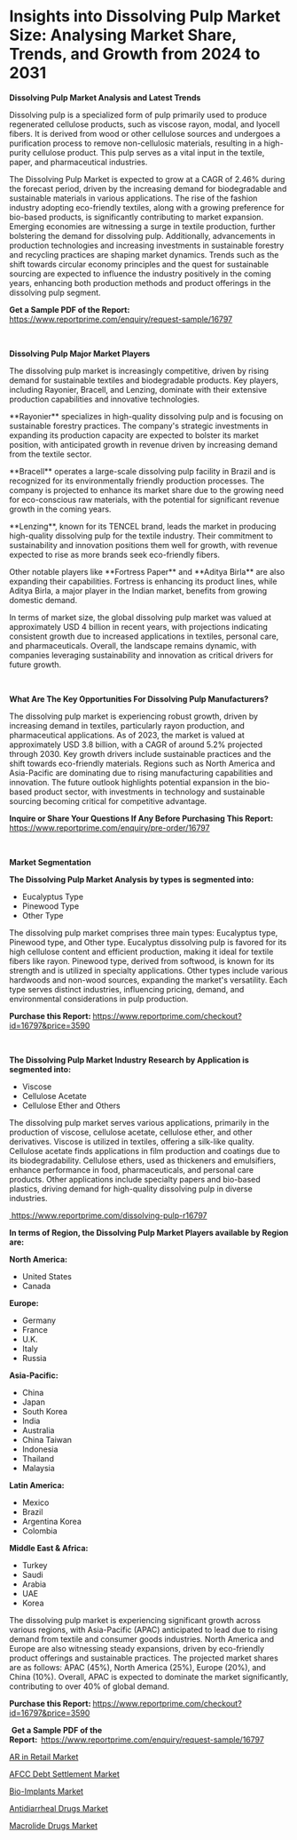 <p><h1>Insights into Dissolving Pulp Market Size: Analysing Market Share, Trends, and Growth from 2024 to 2031</h1></p><p><strong>Dissolving Pulp Market Analysis and Latest Trends</strong></p>
<p><p>Dissolving pulp is a specialized form of pulp primarily used to produce regenerated cellulose products, such as viscose rayon, modal, and lyocell fibers. It is derived from wood or other cellulose sources and undergoes a purification process to remove non-cellulosic materials, resulting in a high-purity cellulose product. This pulp serves as a vital input in the textile, paper, and pharmaceutical industries.</p><p>The Dissolving Pulp Market is expected to grow at a CAGR of 2.46% during the forecast period, driven by the increasing demand for biodegradable and sustainable materials in various applications. The rise of the fashion industry adopting eco-friendly textiles, along with a growing preference for bio-based products, is significantly contributing to market expansion. Emerging economies are witnessing a surge in textile production, further bolstering the demand for dissolving pulp. Additionally, advancements in production technologies and increasing investments in sustainable forestry and recycling practices are shaping market dynamics. Trends such as the shift towards circular economy principles and the quest for sustainable sourcing are expected to influence the industry positively in the coming years, enhancing both production methods and product offerings in the dissolving pulp segment.</p></p>
<p><strong>Get a Sample PDF of the Report:&nbsp;</strong> <a href="https://www.reportprime.com/enquiry/request-sample/16797?utm_campaign=1841&utm_medium=2&utm_source=Github&utm_content=ia&utm_term=24112024&utm_id=dissolving-pulp">https://www.reportprime.com/enquiry/request-sample/16797</a></p>
<p>&nbsp;</p>
<p><strong>Dissolving Pulp Major Market Players</strong></p>
<p><p>The dissolving pulp market is increasingly competitive, driven by rising demand for sustainable textiles and biodegradable products. Key players, including Rayonier, Bracell, and Lenzing, dominate with their extensive production capabilities and innovative technologies.</p><p>**Rayonier** specializes in high-quality dissolving pulp and is focusing on sustainable forestry practices. The company's strategic investments in expanding its production capacity are expected to bolster its market position, with anticipated growth in revenue driven by increasing demand from the textile sector.</p><p>**Bracell** operates a large-scale dissolving pulp facility in Brazil and is recognized for its environmentally friendly production processes. The company is projected to enhance its market share due to the growing need for eco-conscious raw materials, with the potential for significant revenue growth in the coming years.</p><p>**Lenzing**, known for its TENCEL brand, leads the market in producing high-quality dissolving pulp for the textile industry. Their commitment to sustainability and innovation positions them well for growth, with revenue expected to rise as more brands seek eco-friendly fibers.</p><p>Other notable players like **Fortress Paper** and **Aditya Birla** are also expanding their capabilities. Fortress is enhancing its product lines, while Aditya Birla, a major player in the Indian market, benefits from growing domestic demand.</p><p>In terms of market size, the global dissolving pulp market was valued at approximately USD 4 billion in recent years, with projections indicating consistent growth due to increased applications in textiles, personal care, and pharmaceuticals. Overall, the landscape remains dynamic, with companies leveraging sustainability and innovation as critical drivers for future growth.</p></p>
<p>&nbsp;</p>
<p><strong>What Are The Key Opportunities For Dissolving Pulp Manufacturers?</strong></p>
<p><p>The dissolving pulp market is experiencing robust growth, driven by increasing demand in textiles, particularly rayon production, and pharmaceutical applications. As of 2023, the market is valued at approximately USD 3.8 billion, with a CAGR of around 5.2% projected through 2030. Key growth drivers include sustainable practices and the shift towards eco-friendly materials. Regions such as North America and Asia-Pacific are dominating due to rising manufacturing capabilities and innovation. The future outlook highlights potential expansion in the bio-based product sector, with investments in technology and sustainable sourcing becoming critical for competitive advantage.</p></p>
<p><strong>Inquire or Share Your Questions If Any Before Purchasing This Report:</strong> <a href="https://www.reportprime.com/enquiry/pre-order/16797?utm_campaign=1841&utm_medium=2&utm_source=Github&utm_content=ia&utm_term=24112024&utm_id=dissolving-pulp">https://www.reportprime.com/enquiry/pre-order/16797</a></p>
<p>&nbsp;</p>
<p><strong>Market Segmentation</strong></p>
<p><strong>The Dissolving Pulp Market Analysis by types is segmented into:</strong></p>
<p><ul><li>Eucalyptus Type</li><li>Pinewood Type</li><li>Other Type</li></ul></p>
<p><p>The dissolving pulp market comprises three main types: Eucalyptus type, Pinewood type, and Other type. Eucalyptus dissolving pulp is favored for its high cellulose content and efficient production, making it ideal for textile fibers like rayon. Pinewood type, derived from softwood, is known for its strength and is utilized in specialty applications. Other types include various hardwoods and non-wood sources, expanding the market's versatility. Each type serves distinct industries, influencing pricing, demand, and environmental considerations in pulp production.</p></p>
<p><strong>Purchase this Report:&nbsp;</strong><a href="https://www.reportprime.com/checkout?id=16797&price=3590&utm_campaign=1841&utm_medium=2&utm_source=Github&utm_content=ia&utm_term=24112024&utm_id=dissolving-pulp">https://www.reportprime.com/checkout?id=16797&price=3590</a></p>
<p>&nbsp;</p>
<p><strong>The Dissolving Pulp Market Industry Research by Application is segmented into:</strong></p>
<p><ul><li>Viscose</li><li>Cellulose Acetate</li><li>Cellulose Ether and Others</li></ul></p>
<p><p>The dissolving pulp market serves various applications, primarily in the production of viscose, cellulose acetate, cellulose ether, and other derivatives. Viscose is utilized in textiles, offering a silk-like quality. Cellulose acetate finds applications in film production and coatings due to its biodegradability. Cellulose ethers, used as thickeners and emulsifiers, enhance performance in food, pharmaceuticals, and personal care products. Other applications include specialty papers and bio-based plastics, driving demand for high-quality dissolving pulp in diverse industries.</p></p>
<p><a href="https://www.reportprime.com/dissolving-pulp-r16797?utm_campaign=1841&utm_medium=2&utm_source=Github&utm_content=ia&utm_term=24112024&utm_id=dissolving-pulp">&nbsp;https://www.reportprime.com/dissolving-pulp-r16797</a></p>
<p><strong>In terms of Region, the Dissolving Pulp Market Players available by Region are:</strong></p>
<p>
    <p> <strong> North America: </strong>
        <ul>
            <li>United States</li>
            <li>Canada</li>
        </ul>
        </p> 
    <p> <strong> Europe: </strong>
        <ul>
            <li>Germany</li>
            <li>France</li>
            <li>U.K.</li>
            <li>Italy</li>
            <li>Russia</li>
        </ul>
        </p> 
    <p> <strong> Asia-Pacific: </strong>
        <ul>
            <li>China</li>
            <li>Japan</li>
            <li>South Korea</li>
            <li>India</li>
            <li>Australia</li>
            <li>China Taiwan</li>
            <li>Indonesia</li>
            <li>Thailand</li>
            <li>Malaysia</li>
        </ul>
        </p> 
    <p> <strong> Latin America: </strong>
        <ul>
            <li>Mexico</li>
            <li>Brazil</li>
            <li>Argentina Korea</li>
            <li>Colombia</li>
        </ul>
        </p> 
    <p> <strong> Middle East & Africa: </strong>
        <ul>
            <li>Turkey</li>
            <li>Saudi</li>
            <li>Arabia</li>
            <li>UAE</li>
            <li>Korea</li>
        </ul>
    </p>
    </p>
<p><p>The dissolving pulp market is experiencing significant growth across various regions, with Asia-Pacific (APAC) anticipated to lead due to rising demand from textile and consumer goods industries. North America and Europe are also witnessing steady expansions, driven by eco-friendly product offerings and sustainable practices. The projected market shares are as follows: APAC (45%), North America (25%), Europe (20%), and China (10%). Overall, APAC is expected to dominate the market significantly, contributing to over 40% of global demand.</p></p>
<p><strong>Purchase this Report: </strong><a href="https://www.reportprime.com/checkout?id=16797&price=3590&utm_campaign=1841&utm_medium=2&utm_source=Github&utm_content=ia&utm_term=24112024&utm_id=dissolving-pulp">https://www.reportprime.com/checkout?id=16797&price=3590</a></p>
<p>&nbsp;<strong>Get a Sample PDF of the Report:&nbsp;&nbsp;</strong><a href="https://www.reportprime.com/enquiry/request-sample/16797?utm_campaign=1841&utm_medium=2&utm_source=Github&utm_content=ia&utm_term=24112024&utm_id=dissolving-pulp">https://www.reportprime.com/enquiry/request-sample/16797</a></p>
<p><strong></strong></p>
<p><p><a href="https://issuu.com/reportprime-2/docs/ar-in-retail-market-size-2030.pptx_3ebb75376b3c9f?utm_campaign=1841&utm_medium=2&utm_source=Github&utm_content=ia&utm_term=24112024&utm_id=dissolving-pulp">AR in Retail Market</a></p><p><a href="https://issuu.com/reportprime-2/docs/afcc-debt-settlement-market-size-20_27bd409b6c8ba6?utm_campaign=1841&utm_medium=2&utm_source=Github&utm_content=ia&utm_term=24112024&utm_id=dissolving-pulp">AFCC Debt Settlement Market</a></p><p><a href="https://www.linkedin.com/pulse/bio-implants-market-growth-outlook-2024-2031-in-depth-analysis-zewjf?utm_campaign=1841&utm_medium=2&utm_source=Github&utm_content=ia&utm_term=24112024&utm_id=dissolving-pulp">Bio-Implants Market</a></p><p><a href="https://www.linkedin.com/pulse/according-market-research-antidiarrheal-drugs-size-growing-tatif?utm_campaign=1841&utm_medium=2&utm_source=Github&utm_content=ia&utm_term=24112024&utm_id=dissolving-pulp">Antidiarrheal Drugs Market</a></p><p><a href="https://www.linkedin.com/pulse/future-outlook-macrolide-drugs-market-key-growth-drivers-bmuif?utm_campaign=1841&utm_medium=2&utm_source=Github&utm_content=ia&utm_term=24112024&utm_id=dissolving-pulp">Macrolide Drugs Market</a></p></p>